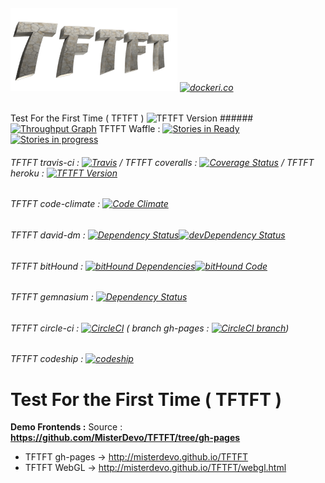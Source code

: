 ###### [![TFTFT](https://raw.githubusercontent.com/MisterDevo/TFTFT/master/logo.png)](https://tftft.herokuapp.com/) [![dockeri.co](http://dockeri.co/image/misterdevo/tftft)](https://hub.docker.com/r/misterdevo/tftft/)
Test For the First Time ( TFTFT ) ![TFTFT Version](https://img.shields.io/badge/Version-1.0.0-green.svg?style=flat-square)
######[![Throughput Graph](https://graphs.waffle.io/MisterDevo/TFTFT/throughput.svg)](https://waffle.io/MisterDevo/TFTFT/metrics) TFTFT Waffle : [![Stories in Ready](https://badge.waffle.io/MisterDevo/TFTFT.png?label=ready&title=Ready)](https://waffle.io/MisterDevo/TFTFT) [![Stories in progress](https://badge.waffle.io/MisterDevo/TFTFT.png?label=in%20progress&title=in%20progress)](https://waffle.io/MisterDevo/TFTFT)
###### TFTFT travis-ci : [![Travis](https://img.shields.io/travis/MisterDevo/TFTFT/master.svg)](https://travis-ci.org/MisterDevo/TFTFT/branches) / TFTFT coveralls : [![Coverage Status](https://coveralls.io/repos/github/MisterDevo/TFTFT/badge.svg?branch=master)](https://coveralls.io/github/MisterDevo/TFTFT?branch=master) / TFTFT heroku : [![TFTFT Version](https://img.shields.io/badge/Deployment-Heroku_App-746cac.svg?style=flat-square)](https://tftft.herokuapp.com/)
###### TFTFT code-climate : [![Code Climate](https://codeclimate.com/github/MisterDevo/TFTFT/badges/gpa.svg)](https://codeclimate.com/github/MisterDevo/TFTFT)

###### TFTFT david-dm : [![Dependency Status](https://img.shields.io/david/misterdevo/TFTFT.svg)](https://david-dm.org/misterdevo/TFTFT)[![devDependency Status](http://img.shields.io/david/dev/misterdevo/TFTFT.svg)](http://david-dm.org/misterdevo/tftft#info=devDependencies)
###### TFTFT bitHound : [![bitHound Dependencies](https://www.bithound.io/github/MisterDevo/TFTFT/badges/dependencies.svg)](https://www.bithound.io/github/MisterDevo/TFTFT/master/dependencies/npm)[![bitHound Code](https://www.bithound.io/github/MisterDevo/TFTFT/badges/code.svg)](https://www.bithound.io/github/MisterDevo/TFTFT)
###### TFTFT gemnasium : [![Dependency Status](https://gemnasium.com/MisterDevo/TFTFT.svg)](https://gemnasium.com/MisterDevo/TFTFT)

###### TFTFT circle-ci : [![CircleCI](https://img.shields.io/circleci/project/MisterDevo/TFTFT/master.svg)](https://circleci.com/gh/MisterDevo/TFTFT/tree/master) ( branch gh-pages : [![CircleCI branch](https://img.shields.io/circleci/project/MisterDevo/TFTFT/gh-pages.svg)](https://circleci.com/gh/MisterDevo/TFTFT/tree/gh-pages))
###### TFTFT codeship : [![codeship](https://codeship.com/projects/b00bd7d0-9fa7-0133-a9c2-3206c6610001/status?branch=master)](https://codeship.com/projects/127941)



# Test For the First Time ( TFTFT )

**Demo Frontends :** Source :     **https://github.com/MisterDevo/TFTFT/tree/gh-pages**

* TFTFT gh-pages -> http://misterdevo.github.io/TFTFT  
* TFTFT WebGL -> http://misterdevo.github.io/TFTFT/webgl.html
